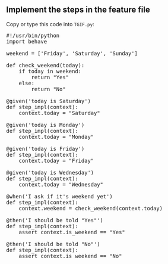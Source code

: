 ## Implement the steps in the feature file

Copy or type this code into `TGIF.py`:

<pre class="file" data-filename="weekend.py" data-target="replace">
#!/usr/bin/python
import behave

weekend = ['Friday', 'Saturday', 'Sunday']

def check_weekend(today):
    if today in weekend:
        return "Yes"
    else:
        return "No"

@given('today is Saturday')
def step_impl(context):
    context.today = "Saturday"

@given('today is Monday')
def step_impl(context):
    context.today = "Monday"

@given('today is Friday')
def step_impl(context):
    context.today = "Friday"

@given('today is Wednesday')
def step_impl(context):
    context.today = "Wednesday"

@when('I ask if it's weekend yet')
def step_impl(context):
    context.weekend = check_weekend(context.today)
    
@then('I should be told "Yes"')
def step_impl(context):
    assert context.is_weekend == "Yes"

@then('I should be told "No"')
def step_impl(context):
    assert context.is_weekend == "No"
</pre>


